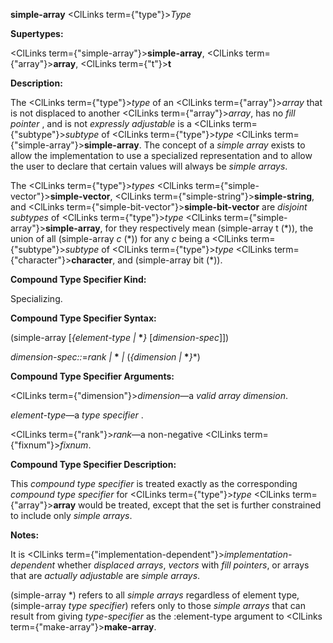 **simple-array** <ClLinks  term={"type"}><i>Type</i></ClLinks> 



**Supertypes:** 



<ClLinks  term={"simple-array"}><b>simple-array</b></ClLinks>, <ClLinks  term={"array"}><b>array</b></ClLinks>, <ClLinks  term={"t"}><b>t</b></ClLinks> 



**Description:** 



The <ClLinks  term={"type"}><i>type</i></ClLinks> of an <ClLinks  term={"array"}><i>array</i></ClLinks> that is not displaced to another <ClLinks  term={"array"}><i>array</i></ClLinks>, has no *fill pointer* , and is not *expressly adjustable* is a <ClLinks  term={"subtype"}><i>subtype</i></ClLinks> of <ClLinks  term={"type"}><i>type</i></ClLinks> <ClLinks  term={"simple-array"}><b>simple-array</b></ClLinks>. The concept of a *simple array* exists to allow the implementation to use a specialized representation and to allow the user to declare that certain values will always be *simple arrays*. 



The <ClLinks  term={"type"}><i>types</i></ClLinks> <ClLinks  term={"simple-vector"}><b>simple-vector</b></ClLinks>, <ClLinks  term={"simple-string"}><b>simple-string</b></ClLinks>, and <ClLinks  term={"simple-bit-vector"}><b>simple-bit-vector</b></ClLinks> are *disjoint subtypes* of <ClLinks  term={"type"}><i>type</i></ClLinks> <ClLinks  term={"simple-array"}><b>simple-array</b></ClLinks>, for they respectively mean (simple-array t (\*)), the union of all (simple-array *c* (\*)) for any *c* being a <ClLinks  term={"subtype"}><i>subtype</i></ClLinks> of <ClLinks  term={"type"}><i>type</i></ClLinks> <ClLinks  term={"character"}><b>character</b></ClLinks>, and (simple-array bit (\*)). 



**Compound Type Specifier Kind:** 



Specializing. 



**Compound Type Specifier Syntax:** 



(simple-array [*\{element-type |* **\****\}* [*dimension-spec*]]) 



*dimension-spec::*=*rank |* **\*** *|* (*\{dimension |* **\****\}*\*) 



**Compound Type Specifier Arguments:** 



<ClLinks  term={"dimension"}><i>dimension</i></ClLinks>—a *valid array dimension*. 



*element-type*—a *type specifier* . 



<ClLinks  term={"rank"}><i>rank</i></ClLinks>—a non-negative <ClLinks  term={"fixnum"}><i>fixnum</i></ClLinks>. 







 



 



**Compound Type Specifier Description:** 



This *compound type specifier* is treated exactly as the corresponding *compound type specifier* for <ClLinks  term={"type"}><i>type</i></ClLinks> <ClLinks  term={"array"}><b>array</b></ClLinks> would be treated, except that the set is further constrained to include only *simple arrays*. 



**Notes:** 



It is <ClLinks  term={"implementation-dependent"}><i>implementation-dependent</i></ClLinks> whether *displaced arrays*, *vectors* with *fill pointers*, or arrays that are *actually adjustable* are *simple arrays*. 



(simple-array \*) refers to all *simple arrays* regardless of element type, (simple-array *type specifier*) refers only to those *simple arrays* that can result from giving *type-specifier* as the :element-type argument to <ClLinks  term={"make-array"}><b>make-array</b></ClLinks>. 



